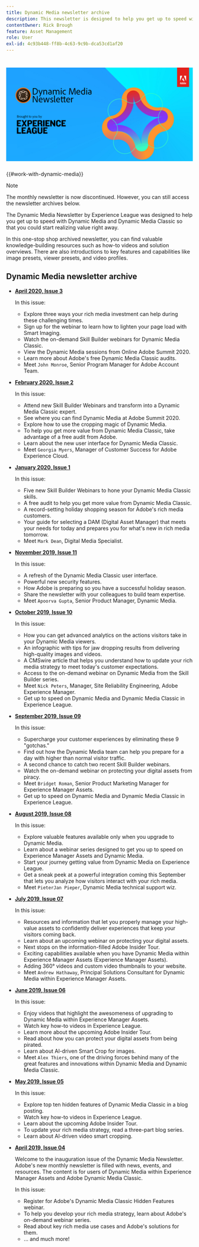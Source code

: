 ```yaml
---
title: Dynamic Media newsletter archive
description: This newsletter is designed to help you get up to speed with Dynamic Media and Dynamic Media Classic so that you can realize value right away.
contentOwner: Rick Brough
feature: Asset Management
role: User
exl-id: 4c93b448-ff8b-4c63-9c9b-dca53cd1af20
---
```

# ![Dynamic Media Newsletter logo](/help/assets/dynamic-media/assets/dynamic-media-newsletter-logo.png)

{{#work-with-dynamic-media}}

>[!NOTE]
>
>The monthly newsletter is now discontinued. However, you can still access the newsletter archives below.

The Dynamic Media Newsletter by Experience League was designed to help you get up to speed with Dynamic Media and Dynamic Media Classic so that you could start realizing value right away.

In this one-stop shop archived newsletter, you can find valuable knowledge-building resources such as how-to videos and solution overviews. There are also introductions to key features and capabilities like image presets, viewer presets, and video profiles.

<!-- ## Get inspired. Stay informed.

[Sign up](https://www.adobe.com/subscription/dynamic-media-newsletter.html) to receive the Dynamic Media Newsletter on a monthly basis in your inbox. -->

## Dynamic Media newsletter archive

<!-- * **[May 2020, Issue 4](https://expleague.azureedge.net/assets/aem/Experience-Insider-vol.31.html)**

    In this issue:

    * What business continuity means in uncertain times.
    * Key takeaways from the first all-digital Adobe Summit.
    * Must-watch Experience Manager breakout sessions.
    * Summit customer spotlight: Under Armour.
    * Never miss an Experience Insider webinar.
    * Public sector spotlight: The urgent need for digital enrollment.
    * Look what's new in Experience Manager Innovation.
    * Build your Experience Manager skills *live* with the Adobe pros.
    * Connect with the Adobe Experience Manager Community.
    * Fast-track your Adobe expertise with Adobe Experience League. -->

* **[April 2020, Issue 3](https://experienceleague.adobe.com/tools/dynamic-media-demo/newsletter/Dynamic_Media_Newsletter_04_2020_April.html)**

    In this issue:

  * Explore three ways your rich media investment can help during these challenging times.
  * Sign up for the webinar to learn how to lighten your page load with Smart Imaging.
  * Watch the on-demand Skill Builder webinars for Dynamic Media Classic.
  * View the Dynamic Media sessions from Online Adobe Summit 2020.
  * Learn more about Adobe's free Dynamic Media Classic audits.
  * Meet `John Monroe`, Senior Program Manager for Adobe Account Team.

* **[February 2020, Issue 2](https://experienceleague.adobe.com/tools/dynamic-media-demo/newsletter/Dynamic_Media_Newsletter_02_2020_Feb.html)**

    In this issue:

  * Attend new Skill Builder Webinars and transform into a Dynamic Media Classic expert.
  * See where you can find Dynamic Media at Adobe Summit 2020.
  * Explore how to use the cropping magic of Dynamic Media.
  * To help you get more value from Dynamic Media Classic, take advantage of a free audit from Adobe.
  * Learn about the new user interface for Dynamic Media Classic.
  * Meet `Georgia Myers`, Manager of Customer Success for Adobe Experience Cloud.

* **[January 2020, Issue 1](https://experienceleague.adobe.com/tools/dynamic-media-demo/newsletter/Dynamic_Media_Newsletter_01_2020_Jan.html)**

    In this issue:

  * Five new Skill Builder Webinars to hone your Dynamic Media Classic skills.
  * A free audit to help you get more value from Dynamic Media Classic.
  * A record-setting holiday shopping season for Adobe's rich media customers.
  * Your guide for selecting a DAM (Digital Asset Manager) that meets your needs for today and prepares you for what's new in rich media tomorrow.
  * Meet `Mark Dean`, Digital Media Specialist.

* **[November 2019, Issue 11](https://experienceleague.adobe.com/tools/dynamic-media-demo/newsletter/Dynamic_Media_Newsletter_11_2019_Nov.html)**

    In this issue:

  * A refresh of the Dynamic Media Classic user interface.
  * Powerful new security features.
  * How Adobe is preparing so you have a successful holiday season.
  * Share the newsletter with your colleagues to build team expertise.
  * Meet `Apoorva Gupta`, Senior Product Manager, Dynamic Media.

* **[October 2019, Issue 10](https://experienceleague.adobe.com/tools/dynamic-media-demo/newsletter/Dynamic_Media_Newsletter_10_2019_Oct.html)**

    In this issue:

  * How you can get advanced analytics on the actions visitors take in your Dynamic Media viewers.
  * An infographic with tips for jaw dropping results from delivering high-quality images and videos.
  * A CMSwire article that helps you understand how to update your rich media strategy to meet today's customer expectations.
  * Access to the on-demand webinar on Dynamic Media from the Skill Builder series.
  * Meet `Nick Peters`, Manager, Site Reliability Engineering, Adobe Experience Manager.
  * Get up to speed on Dynamic Media and Dynamic Media Classic in Experience League.

* **[September 2019, Issue 09](https://experienceleague.adobe.com/tools/dynamic-media-demo/newsletter/Dynamic_Media_Newsletter_09_2019_Sept.html)**

    In this issue:

  * Supercharge your customer experiences by eliminating these 9 "gotchas."
  * Find out how the Dynamic Media team can help you prepare for a day with higher than normal visitor traffic.
  * A second chance to catch two recent Skill Builder webinars.
  * Watch the on-demand webinar on protecting your digital assets from piracy.
  * Meet `Bridget Roman`, Senior Product Marketing Manager for Experience Manager Assets.
  * Get up to speed on Dynamic Media and Dynamic Media Classic in Experience League.

* **[August 2019, Issue 08](https://experienceleague.adobe.com/tools/dynamic-media-demo/newsletter/Dynamic_Media_Newsletter_08_2019_Aug.html)**

    In this issue:

  * Explore valuable features available only when you upgrade to Dynamic Media.
  * Learn about a webinar series designed to get you up to speed on Experience Manager Assets and Dynamic Media.
  * Start your journey getting value from Dynamic Media on Experience League.
  * Get a sneak peek at a powerful integration coming this September that lets you analyze how visitors interact with your rich media.
  * Meet `PieterJan Pieper`, Dynamic Media technical support wiz.

* **[July 2019, Issue 07](https://experienceleague.adobe.com/tools/dynamic-media-demo/newsletter/Dynamic_Media_Newsletter_07_2019_July.html)**

    In this issue:

  * Resources and information that let you properly manage your high-value assets to confidently deliver experiences that keep your visitors coming back.
  * Learn about an upcoming webinar on protecting your digital assets.
  * Next stops on the information-filled Adobe Insider Tour.
  * Exciting capabilities available when you have Dynamic Media within Experience Manager Assets (Experience Manager Assets).
  * Adding 360° videos and custom video thumbnails to your website.
  * Meet `Andrew Hathaway`, Principal Solutions Consultant for Dynamic Media within Experience Manager Assets.

* **[June 2019, Issue 06](https://experienceleague.adobe.com/tools/dynamic-media-demo/newsletter/Dynamic_Media_Newsletter_06_2019_June.html)**

    In this issue:

  * Enjoy videos that highlight the awesomeness of upgrading to Dynamic Media within Experience Manager Assets.
  * Watch key how-to videos in Experience League.
  * Learn more about the upcoming Adobe Insider Tour.
  * Read about how you can protect your digital assets from being pirated.
  * Learn about AI-driven Smart Crop for images.
  * Meet `Alex Thiers`, one of the driving forces behind many of the great features and innovations within Dynamic Media and Dynamic Media Classic.

* **[May 2019, Issue 05](https://experienceleague.adobe.com/tools/dynamic-media-demo/newsletter/Dynamic_Media_Newsletter_05_2019_May.html)**

    In this issue:

  * Explore top ten hidden features of Dynamic Media Classic in a blog posting.
  * Watch key how-to videos in Experience League.
  * Learn about the upcoming Adobe Insider Tour.
  * To update your rich media strategy, read a three-part blog series.
  * Learn about AI-driven video smart cropping.

* **[April 2019, Issue 04](https://experienceleague.adobe.com/tools/dynamic-media-demo/newsletter/Dynamic_Media_Newsletter_04_2019_April.html)**

    Welcome to the inauguration issue of the Dynamic Media Newsletter. Adobe's new monthly newsletter is filled with news, events, and resources. The content is for users of Dynamic Media within Experience Manager Assets and Adobe Dynamic Media Classic.

    In this issue:

  * Register for Adobe's Dynamic Media Classic Hidden Features webinar.
  * To help you develop your rich media strategy, learn about Adobe's on-demand webinar series.
  * Read about key rich media use cases and Adobe's solutions for them.
  * ... and much more!
